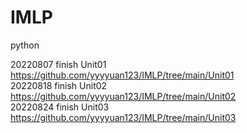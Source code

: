 # IMLP
python

20220807 finish Unit01 https://github.com/yyyyuan123/IMLP/tree/main/Unit01  
20220818 finish Unit02 https://github.com/yyyyuan123/IMLP/tree/main/Unit02  
20220824 finish Unit03 https://github.com/yyyyuan123/IMLP/tree/main/Unit03 
